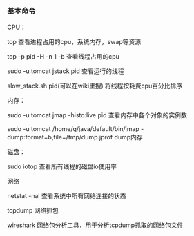 ### 基本命令


CPU：

  top 查看进程占用的cpu，系统内存，swap等资源

  top -p pid -H -n 1 -b 查看线程占用的cpu

  sudo -u tomcat jstack pid 查看运行的线程

  slow_stack.sh pid(可以在wiki里搜) 将线程按耗费cpu百分比排序

内存：

  sudo -u tomcat jmap -histo:live pid 查看内存中各个对象的实例数

  sudo -u tomcat /home/q/java/default/bin/jmap -dump:format=b,file=/tmp/dump.jprof  dump内存

磁盘：

  sudo iotop 查看所有线程的磁盘io使用率

网络

  netstat -nal 查看系统中所有网络连接的状态

  tcpdump 网络抓包

  wireshark 网络包分析工具，用于分析tcpdump抓取的网络包文件
